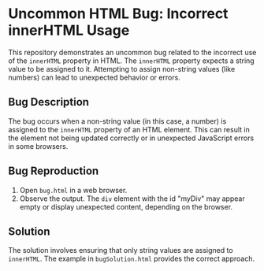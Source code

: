 # Uncommon HTML Bug: Incorrect innerHTML Usage

This repository demonstrates an uncommon bug related to the incorrect use of the `innerHTML` property in HTML.  The `innerHTML` property expects a string value to be assigned to it. Attempting to assign non-string values (like numbers) can lead to unexpected behavior or errors.

## Bug Description
The bug occurs when a non-string value (in this case, a number) is assigned to the `innerHTML` property of an HTML element.  This can result in the element not being updated correctly or in unexpected JavaScript errors in some browsers.

## Bug Reproduction
1. Open `bug.html` in a web browser.
2. Observe the output.  The `div` element with the id "myDiv" may appear empty or display unexpected content, depending on the browser.

## Solution
The solution involves ensuring that only string values are assigned to `innerHTML`.  The example in `bugSolution.html` provides the correct approach.
